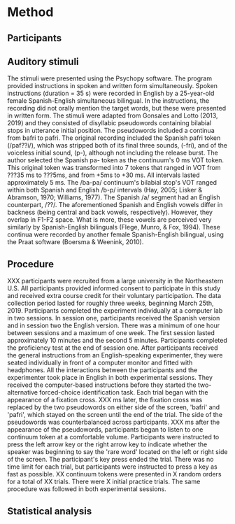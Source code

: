# Method

## Participants

## Auditory stimuli

The stimuli were presented using the Psychopy software. The program provided instructions in spoken and written form simultaneously. Spoken instructions (duration = 35 s) were recorded in English by a 25-year-old female Spanish-English simultaneous bilingual. In the instructions, the recording did not orally mention the target words, but these were presented in written form.
The stimuli were adapted from Gonsales and Lotto (2013, 2019) and they consisted of disyllabic pseudowords containing bilabial stops in utterance initial position. The pseudowords included a continua from bafri to pafri.
The original recording included the Spanish pafri token (/paf??i/), which was stripped both of its final three sounds, (-fri), and of the voiceless initial sound, (p-), although not
including the release burst. The author selected the Spanish pa- token as the continuum's 0 ms VOT token. This original token was transformed into 7 tokens that ranged in VOT from ???35 ms to ???5ms, and from +5ms to +30 ms. All intervals lasted approximately 5 ms. The /ba-pa/ continuum's bilabial stop's VOT ranged within both Spanish and English /b-p/ intervals (Hay, 2005; Lisker
& Abramson, 1970; Williams, 1977). The Spanish /a/ segment had an English counterpart, /??/. The aforementioned Spanish and English vowels differ in backness (being central and back vowels,
respectively). However, they overlap in F1-F2 space. What is more, these vowels are perceived very similarly by Spanish-English bilinguals (Flege, Munro, & Fox, 1994).
These continua were recorded by another female Spanish-English bilingual, using the Praat software (Boersma & Weenink, 2010).

## Procedure

XXX participants were recruited from a large university in the Northeastern U.S. All participants provided informed consent to participate in this study and received extra course credit for their voluntary participation. The data collection period lasted for roughly three weeks, beginning March 25th, 2019. Participants completed the experiment individually at a computer lab in two sessions. In session one, participants received the Spanish version and in session two the English version. There was a minimum of one hour between sessions and a maximum of one week. The first session lasted approximately 10 minutes and the second 5 minutes. Participants completed the proficiency test at the end of session one. After participants received the general instructions from an English-speaking experimenter, they were seated individually in front of a computer monitor and fitted with headphones. All the interactions between the participants and the experimenter took place in English in both experimental sessions. They received the computer-based instructions before they started the two-alternative forced-choice identification task. Each trial began with the appearance of a fixation cross. XXX ms later, the fixation cross was replaced by the two pseudowords on either side of the screen, 'bafri' and 'pafri', which stayed on the screen until the end of the trial. The side of the pseudowords was counterbalanced across participants. XXX ms after the appearance of the pseudowords, participants began to listen to one continuum token at a comfortable volume. Participants were instructed to press the left arrow key or the right arrow key to indicate whether the speaker was beginning to say the 'rare word' located on the left or right side of the screen. The participant's key press ended the trial. There was no time limit for each trial, but participants were instructed to press a key as fast as possible. XX continuum tokens were presented in X random orders for a total of XX trials. There were X initial practice trials. The same procedure was followed in both experimental sessions. 

## Statistical analysis


<!--
Word limit: 1500 max
-->

